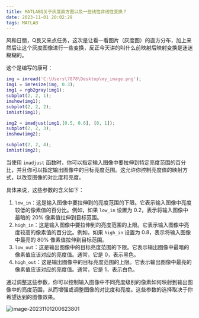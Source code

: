 ```yaml
---
title: MATLABQ关于灰度直方图以及一些线性非线性变换？
date: 2023-11-01 20:02:29
tags: MATLAB
---
```


风和日丽，Q艮又来点任务，这次是让看一看图片（灰度图）的直方分布，加上来然后让这个灰度图像进行一些变换，反正今天讲的叫什么前映射后映射变换是迷迷糊糊的。

这个是编写的康可：

```matlab
img = imread('C:\Users\7878\Desktop\my_image.png');
img1 = imresize(img, 0.3);
img1 = rgb2gray(img1);
subplot(2, 2, 1);
imshow(img1);
subplot(2, 2, 2);
imhist(img1);

img2 = imadjust(img1,[0.5, 0.6], [0, 1]);
subplot(2, 2, 3);
imshow(img2);

subplot(2, 2, 4);
imhist(img2);
```

当使用 `imadjust` 函数时，你可以指定输入图像中要拉伸到特定亮度范围的百分比，并且你可以指定输出图像中的目标亮度范围。这允许你控制亮度值的映射方式，以改变图像的对比度和亮度。

具体来说，这些参数的含义如下：

1. `low_in`：这是输入图像中要拉伸到的亮度范围的下限。它表示输入图像中亮度较低的像素值的百分比。例如，如果 `low_in` 设置为 0.2，表示将输入图像中最暗的 20% 像素值拉伸到目标范围。
2. `high_in`：这是输入图像中要拉伸到的亮度范围的上限。它表示输入图像中亮度较高的像素值的百分比。例如，如果 `high_in` 设置为 0.8，表示将输入图像中最亮的 80% 像素值拉伸到目标范围。
3. `low_out`：这是输出图像中的目标亮度范围的下限。它表示输出图像中最暗的像素值应该对应的亮度值。通常，它是 0，表示黑色。
4. `high_out`：这是输出图像中的目标亮度范围的上限。它表示输出图像中最亮的像素值应该对应的亮度值。通常，它是 1，表示白色。

通过调整这些参数，你可以控制输入图像中不同亮度级别的像素如何映射到输出图像中的亮度范围，从而增强或调整图像的对比度和亮度。这些参数的选择取决于你希望达到的图像效果。



![image-20231101200623801](E:\hexo\1PHAN-7878.github.io\source\images\qg.jpg)
